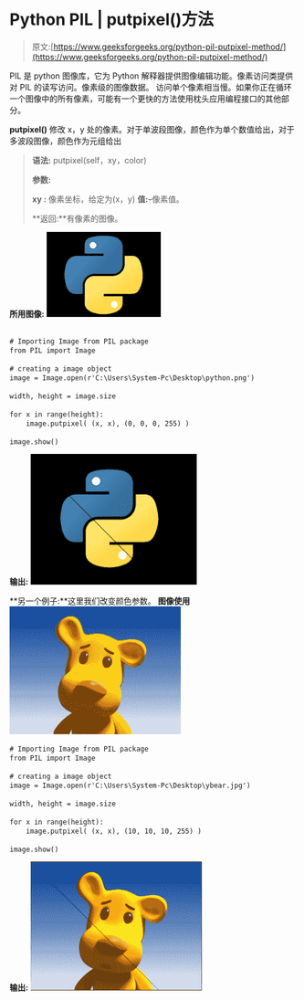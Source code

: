 # Python PIL | putpixel()方法

> 原文:[https://www.geeksforgeeks.org/python-pil-putpixel-method/](https://www.geeksforgeeks.org/python-pil-putpixel-method/)

PIL 是 python 图像库，它为 Python 解释器提供图像编辑功能。像素访问类提供对 PIL 的读写访问。像素级的图像数据。
访问单个像素相当慢。如果你正在循环一个图像中的所有像素，可能有一个更快的方法使用枕头应用编程接口的其他部分。

**putpixel()** 修改 x，y 处的像素。对于单波段图像，颜色作为单个数值给出，对于多波段图像，颜色作为元组给出

> **语法:** putpixel(self，xy，color)
> 
> **参数:**
> 
> **xy :** 像素坐标，给定为(x，y)
> **值:**–像素值。
> 
> **返回:**有像素的图像。

**所用图像:**
![](img/b676bf4e5579500345ba1e2db94e0f29.png)

```

# Importing Image from PIL package 
from PIL import Image

# creating a image object
image = Image.open(r'C:\Users\System-Pc\Desktop\python.png') 

width, height = image.size

for x in range(height):
    image.putpixel( (x, x), (0, 0, 0, 255) )

image.show()
```

**输出:**
![](img/c33818aa3b9dc1a8f61930748113e08c.png)

**另一个例子:**这里我们改变颜色参数。
**图像使用**
![](img/221cf0797de804ae1930e49085a2072a.png)

```
# Importing Image from PIL package 
from PIL import Image

# creating a image object
image = Image.open(r'C:\Users\System-Pc\Desktop\ybear.jpg') 

width, height = image.size

for x in range(height):
    image.putpixel( (x, x), (10, 10, 10, 255) )

image.show()
```

**输出:**
![](img/3eba704f549ebc5eebbc99df1e7e2651.png)